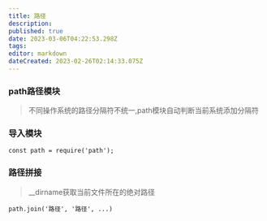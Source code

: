 ```yaml
---
title: 路径
description: 
published: true
date: 2023-03-06T04:22:53.298Z
tags: 
editor: markdown
dateCreated: 2023-02-26T02:14:33.075Z
---
```


### path路径模块

> 不同操作系统的路径分隔符不统一,path模块自动判断当前系统添加分隔符

### **导入模块**

`const path = require('path');`

### **路径拼接**

> __dirname获取当前文件所在的绝对路径

`path.join('路径', '路径', ...)`